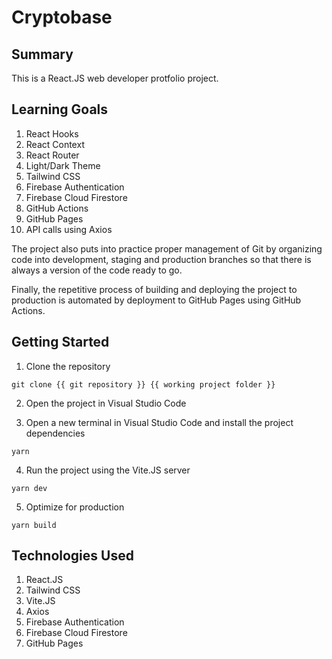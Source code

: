 # Cryptobase

## Summary

This is a React.JS web developer protfolio project.

## Learning Goals

1. React Hooks
1. React Context
1. React Router
1. Light/Dark Theme
1. Tailwind CSS
1. Firebase Authentication
1. Firebase Cloud Firestore
1. GitHub Actions
1. GitHub Pages
1. API calls using Axios

The project also puts into practice proper management of Git by organizing code into development, staging and production branches so that there is always a version of the code ready to go.

Finally, the repetitive process of building and deploying the project to production is automated by deployment to GitHub Pages using GitHub Actions.

## Getting Started

1. Clone the repository

```
git clone {{ git repository }} {{ working project folder }}
```

2. Open the project in Visual Studio Code

3. Open a new terminal in Visual Studio Code and install the project dependencies

```
yarn
```

4. Run the project using the Vite.JS server

```
yarn dev
```

5. Optimize for production

```
yarn build
```

## Technologies Used

1. React.JS
1. Tailwind CSS
1. Vite.JS
1. Axios
1. Firebase Authentication
1. Firebase Cloud Firestore
1. GitHub Pages
